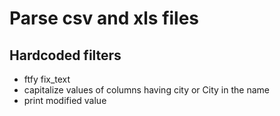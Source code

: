 # Parse csv and xls files

## Hardcoded filters
- ftfy fix_text
- capitalize values of columns having city or City in the name
- print modified value